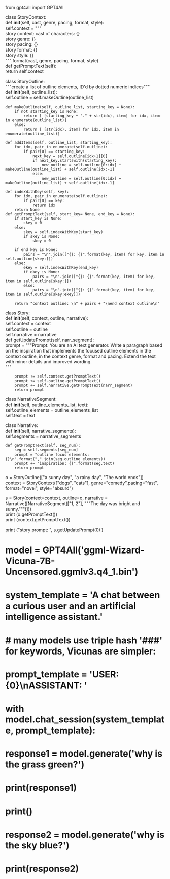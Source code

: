 from gpt4all import GPT4All  
  
  
class StoryContext:  
    def __init__(self, cast, genre, pacing, format, style):  
        self.context = """  
story context: cast of characters: {}  
story genre: {}  
story pacing: {}  
story format: {}  
story style: {}  
        """.format(cast, genre, pacing, format, style)  
    def getPromptText(self):  
        return self.context  
  
class StoryOutline:  
    """create a list of outline elements, ID'd by dotted numeric indices"""  
    def __init__(self, outline_list):  
        self.outline = self.makeOutline(outline_list)  
  
    def makeOutline(self, outline_list, starting_key = None):  
        if not starting_key is None:  
            return [ [starting_key + "." + str(idx), item] for idx, item in enumerate(outline_list)]  
        else:  
            return [ [str(idx), item] for idx, item in enumerate(outline_list)]  
  
    def addItems(self, outline_list, starting_key):  
        for idx, pair in enumerate(self.outline):  
            if pair[0] == starting_key:  
                next_key = self.outline[idx+1][0]  
                if next_key.startswith(starting_key):  
                    new_outline = self.outline[0:idx] + makeOutline(outline_list) + self.outline[idx:-1]  
                else:  
                    new_outline = self.outline[0:idx] + makeOutline(outline_list) + self.outline[idx:-1]  
  
    def indexWithKey(self, key):  
        for idx, pair in enumerate(self.outline):  
            if pair[0] == key:  
                return idx  
        return None  
    def getPromptText(self, start_key= None, end_key = None):  
        if start_key is None:  
            skey = 0  
        else:  
            skey = self.indexWithKey(start_key)  
            if skey is None:  
                skey = 0  
  
        if end_key is None:  
            pairs = "\n".join(["{}: {}".format(key, item) for key, item in self.outline[skey:]])  
        else:  
            ekey = self.indexWithKey(end_key)  
            if ekey is None:  
                pairs = "\n".join(["{}: {}".format(key, item) for key, item in self.outline[skey:]])  
            else:  
                pairs = "\n".join(["{}: {}".format(key, item) for key, item in self.outline[skey:ekey]])  
  
        return "context outline: \n" + pairs + "\nend context outline\n"  
  
class Story:  
    def __init__(self, context, outline, narrative):  
        self.context = context  
        self.outline = outline  
        self.narrative = narrative  
    def getUpdatePrompt(self, narr_segment):  
        prompt = """Prompt: You are an AI text generator.  Write a paragraph based on the  inspiration that implements the focused outline elements in the context outline, in the context genre, format and pacing.  Extend the text with minor details and improved wording.  
"""  
  
        prompt += self.context.getPromptText()  
        prompt += self.outline.getPromptText()  
        prompt += self.narrative.getPromptText(narr_segment)  
        return prompt  
  
class NarrativeSegment:  
    def __init__(self, outline_elements_list, text):  
        self.outline_elements = outline_elements_list  
        self.text = text  
  
class Narrative:  
    def __init__(self, narrative_segments):  
        self.segments = narrative_segments  
  
    def getPromptText(self, seg_num):  
        seg = self.segments[seg_num]  
        prompt = "outline focus elements: {}\n".format(",".join(seg.outline_elements))  
        prompt += "inspiration: {}".format(seg.text)  
        return prompt  
  
o = StoryOutline(["a sunny day", "a rainy day", "The world ends"])  
context = StoryContext(["dogs", "cats"], genre="comedy",pacing="fast", format="novel", style="absurd")  
  
s = Story(context=context, outline=o, narrative = Narrative([NarrativeSegment(["1, 2"], """The day was bright and sunny.""")]))  
print (o.getPromptText())  
print (context.getPromptText())  
  
print ("story prompt: ", s.getUpdatePrompt(0) )  
  
# model = GPT4All('ggml-Wizard-Vicuna-7B-Uncensored.ggmlv3.q4_1.bin')  
# system_template = 'A chat between a curious user and an artificial intelligence assistant.'  
# # many models use triple hash '###' for keywords, Vicunas are simpler:  
# prompt_template = 'USER: {0}\nASSISTANT: '  
# with model.chat_session(system_template, prompt_template):  
#     response1 = model.generate('why is the grass green?')  
#     print(response1)  
#     print()  
#     response2 = model.generate('why is the sky blue?')  
#     print(response2)
